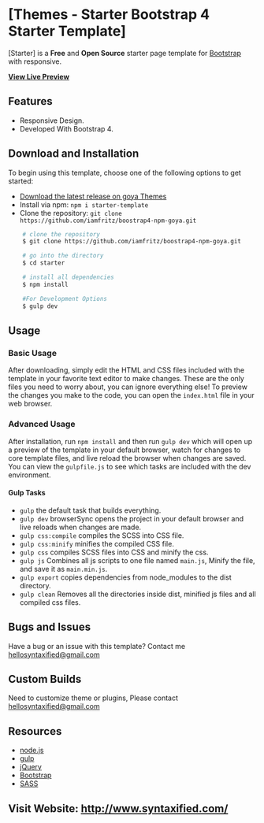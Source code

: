 # [Themes - Starter Bootstrap 4 Starter Template]

[Starter] is a **Free** and **Open Source** starter page template for [Bootstrap](https://getbootstrap.com/) with responsive.


**[View Live Preview](http://project.syntaxified.com/boostrap/goya)**


## Features

- Responsive Design.
- Developed With Bootstrap 4.

## Download and Installation

To begin using this template, choose one of the following options to get started:
* [Download the latest release on goya Themes](https://goyathemes.com/downloads/starter/)
* Install via npm: `npm i starter-template`
* Clone the repository: `git clone https://github.com/iamfritz/boostrap4-npm-goya.git`
```sh
    # clone the repository
    $ git clone https://github.com/iamfritz/boostrap4-npm-goya.git

    # go into the directory
    $ cd starter

    # install all dependencies
    $ npm install

    #For Development Options
    $ gulp dev
```

## Usage


### Basic Usage

After downloading, simply edit the HTML and CSS files included with the template in your favorite text editor to make changes. These are the only files you need to worry about, you can ignore everything else! To preview the changes you make to the code, you can open the `index.html` file in your web browser.

### Advanced Usage

After installation, run `npm install` and then run `gulp dev` which will open up a preview of the template in your default browser, watch for changes to core template files, and live reload the browser when changes are saved. You can view the `gulpfile.js` to see which tasks are included with the dev environment.

#### Gulp Tasks

- `gulp` the default task that builds everything.
- `gulp dev` browserSync opens the project in your default browser and live reloads when changes are made.
- `gulp css:compile` compiles the SCSS into CSS file.
- `gulp css:minify` minifies the compiled CSS file.
- `gulp css` compiles SCSS files into CSS and minify the css.
- `gulp js` Combines all js scripts to one file named `main.js`, Minify the file, and save it as `main.min.js`.
- `gulp export` copies dependencies from node_modules to the dist directory.
- `gulp clean` Removes all the directories inside dist, minified js files and all compiled css files.

## Bugs and Issues

Have a bug or an issue with this template? Contact me hellosyntaxified@gmail.com

## Custom Builds

Need to customize theme or plugins, Please contact hellosyntaxified@gmail.com

## Resources

* [node.js](http://nodejs.org/)
* [gulp](http://gulpjs.com/)
* [jQuery](http://jquery.com/)
* [Bootstrap](http://getbootstrap.com/)
* [SASS](https://sass-lang.com/)


## Visit Website: http://www.syntaxified.com/
